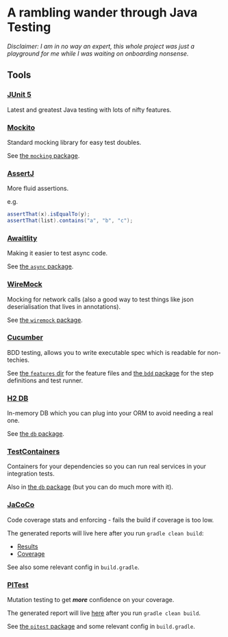 # A rambling wander through Java Testing

_Disclaimer: I am in no way an expert, this whole project was just a playground for me while I was waiting on onboarding nonsense._

## Tools

### [JUnit 5](https://junit.org/junit5/)

Latest and greatest Java testing with lots of nifty features.

### [Mockito](https://github.com/mockito/mockito)

Standard mocking library for easy test doubles.

See [the `mocking` package](./src/test/java/com/example/testing/mocking).

### [AssertJ](https://assertj.github.io/doc/)

More fluid assertions.

e.g.
```java
assertThat(x).isEqualTo(y);
assertThat(list).contains("a", "b", "c");
```

### [Awaitlity](https://github.com/awaitility/awaitility)

Making it easier to test async code.

See [the `async` package](./src/test/java/com/example/testing/async).

### [WireMock](https://wiremock.org/)

Mocking for network calls (also a good way to test things like json deserialisation that lives in annotations).

See [the `wiremock` package](./src/test/java/com/example/testing/wiremock).

### [Cucumber](https://github.com/cucumber/cucumber-jvm)

BDD testing, allows you to write executable spec which is readable for non-techies.

See [the `features` dir](./src/test/resources/features) for the feature files and [the `bdd` package](./src/test/java/com/example/testing/bdd) for the step definitions and test runner.

### [H2 DB](https://www.h2database.com/html/main.html)

In-memory DB which you can plug into your ORM to avoid needing a real one.

See [the `db` package](./src/test/java/com/example/testing/db).

### [TestContainers](https://testcontainers.com/)

Containers for your dependencies so you can run real services in your integration tests.

Also in [the `db` package](./src/test/java/com/example/testing/db) (but you can do much more with it).

### [JaCoCo](https://www.eclemma.org/jacoco/)

Code coverage stats and enforcing - fails the build if coverage is too low.

The generated reports will live here after you run `gradle clean build`:

- [Results](build/reports/tests/test/index.html)
- [Coverage](build/jacocoHtml/index.html)

See also some relevant config in `build.gradle`.

### [PITest](https://pitest.org/)

Mutation testing to get **_more_** confidence on your coverage.

The generated report will live [here](build/reports/pitest/index.html) after you run `gradle clean build`.

See [the `pitest` package](./src/test/java/com/example/testing/pitest) and some relevant config in `build.gradle`.
